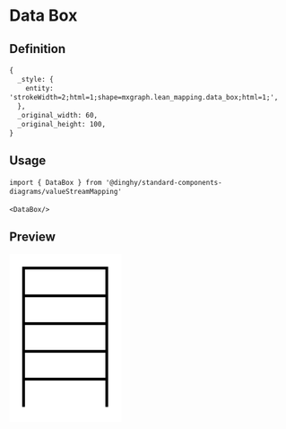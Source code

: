 # Data Box

## Definition

```
{
  _style: { 
    entity: 'strokeWidth=2;html=1;shape=mxgraph.lean_mapping.data_box;html=1;',
  },
  _original_width: 60,
  _original_height: 100,
}
```

## Usage

```
import { DataBox } from '@dinghy/standard-components-diagrams/valueStreamMapping'

<DataBox/>
```

## Preview

<img src="./data-box.png" width="200"/>
